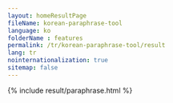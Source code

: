 ```yaml
---
layout: homeResultPage
fileName: korean-paraphrase-tool
language: ko
folderName : features
permalink: /tr/korean-paraphrase-tool/result
lang: tr
nointernationalization: true
sitemap: false
---
```

{% include result/paraphrase.html %}

<script src="/js/result/paraprashing.js" data-foldername="{{page.folderName}}" data-lang="{{page.lang}}"></script>